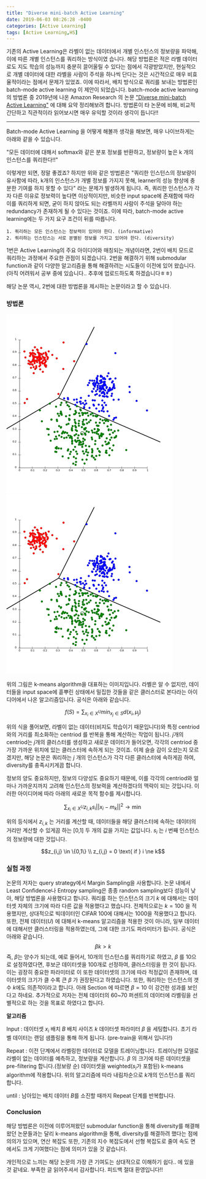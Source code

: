 ```yaml
---
title: "Diverse mini-batch Active Learning"
date: 2019-06-03 08:26:28 -0400
categories: [Active Learning]
tags: [Active Learning,HS]
---
```


기존의 Active Learning은 라벨이 없는 데이터에서 개별 인스턴스의 정보량을 파악해, 이에 따른 개별 인스턴스를 쿼리하는 방식이였
습니다. 해당 방법론은 적은 라벨 데이터로도 지도 학습의 성능까지 충분히 끌어올릴 수 있다는 점에서 각광받았지만, 현실적으로 개별 데이터에 대한 라벨을 사람이 주석을 하나씩 단다는 것은 시간적으로 매우 비효율적이라는 점에서 문제가 있었죠. 이에 따라서, 배치 방식으로 쿼리를 보내는 방법론인 batch-mode active learning 이 제안이 되었습니다. batch-mode active learning 의 방법론 중 2019년에 나온 Amazon Research 의 논문 ["Diverse mini-batch Active Learning"](https://arxiv.org/pdf/1901.05954.pdf) 에 대해 요약 정리해보려 합니다. 방법론이 타 논문에 비해, 비교적 간단하고 직관적이라 읽어보시면 매우 유익할 것이라 생각이 듭니다!!

__________________________________

Batch-mode Active Learning 을 어떻게 해볼까 생각을 해보면, 매우 나이브하게는 아래와 같을 수 있습니다.

"모든 데이터에 대해서 softmax와 같은 분포 정보를 반환하고, 정보량이 높은 k 개의 인스턴스를 쿼리한다!!"

이렇게만 되면, 정말 좋겠죠? 하지만 위와 같은 방법론은 "쿼리한 인스턴스의 정보량이 유사함에 따라, k개의 인스턴스가 개별 정보를 가지지 못해, learner의 성능 향상에 충분한 기여를 하지 못할 수 있다" 라는 문제가 발생하게 됩니다. 즉, 쿼리한 인스턴스가 각자 다른 이유로 정보력이 높다면 이상적이지만, 비슷한 input space에 존재함에 따라 이를 쿼리하게 되면, 굳이 하지 않아도 되는 라벨까지 사람이 주석을 달아야 하는 redundancy가 존재하게 될 수 있다는 것이죠. 이에 따라, batch-mode active learning에는 두 가지 요구 조건이 뒤를 따릅니다.

```
1. 쿼리하는 모든 인스턴스는 정보력이 있어야 한다. (informative)
2. 쿼리하는 인스턴스는 서로 분별된 정보를 가지고 있어야 한다. (diversity)
```

1번은 Active Learning의 주요 아이디어와 매칭되는 개념이라면, 2번이 배치 모드로 쿼리하는 과정에서 주요한 관점이 되겠습니다. 2번을 해결하기 위해 submodular function과 같이 다양한 알고리즘을 통해 해결하려는 시도들이 이전에 있어 왔습니다. (아직 어려워서 공부 중에 있습니다.. 추후에 업로드하도록 하겠습니다ㅎㅎ)

해당 논문 역시, 2번에 대한 방법론을 제시하는 논문이라고 할 수 있습니다.

### 방법론

![](assets/markdown-img-paste-20190604121732401.png)
<img src = '/images/post_img/markdown-img-paste-20190604121732401.png'>

위의 그림은 k-means algorithm을 대표하는 이미지입니다. 라벨은 알 수 없지만, 데이터들을 input space에 흩뿌린 상태에서 밀집한 것들을 같은 클러스터로 본다라는 아이디어에서 나온 알고리즘입니다. 공식은 아래와 같습니다.

$$f(S) = \sum_{x_{i} \in X^{U}} min_{x_{j}\in S} d(x_{i},\mu_{j})$$

위의 식을 풀어보면, 라벨이 없는 데이터(비지도 학습이기 때문입니다)와 특정 centriod 와의 거리를 최소화하는 centriod 를 반복을 통해 계산하는 작업이 됩니다. $j$개의 centriod는 $j$개의 클러스터를 생성하고 새로운 데이터가 들어오면, 각각의 centriod 중 가장 가까운 위치에 있는 클러스터에 속하게 되는 것이죠. 이제 슬슬 감이 오셨는지 모르겠지만, 해당 논문은 쿼리하는 $j$ 개의 인스턴스가 각각 다른 클러스터에 속하게끔 하여, diversity를 충족시키게끔 합니다.

정보의 양도 중요하지만, 정보의 다양성도 중요하기 때문에, 이를 각각의 centriod와 얼마나 가까운지까지 고려해 인스턴스의 정보력을 계산하겠다의 맥락이 되는 것입니다. 이러한 아이디어에 따라 아래의 새로운 목적 함수를 제시합니다.

$$\sum_{x_{i} \in X^{U}} z_{i,k} s_{i} ||x_{i} - m_{k}||^{2} \rightarrow \min$$

위의 등식에서 $z_{i,k}$ 는 거리를 계산할 때, 데이터들을 해당 클러스터에 속하는 데이터의 거리만 계산할 수 있게끔 하는 [0,1] 두 개의 값을 가지는 값입니다. $s_{i}$ 는 $i$ 번째 인스턴스의 정보량에 대한 것입니다.

$$z_{i,j} \in \{0,1\} \\ z_{i,j} = 0 \text{ if } i \ne k$$

### 실험 과정

논문의 저자는 query strategy에서 Margin Sampling을 사용합니다. 논문 내에서 Least Confidence나 Entropy sampling은 종종 random sampling보다 성능이 낮아, 해당 방법론을 사용했다고 합니다. 쿼리를 하는 인스턴스의 크기 $k$ 에 대해서는 데이터셋 자체의 크기에 따라 다른 값을 적용했다고 했습니다. 전체적으로는 $k=100$ 을 적용했지만, 상대적으로 빅데이터인 CIFAR 100에 대해서는 1000을 적용했다고 합니다. 또한, 전체 데이터($U$) 에 대해서 k-means 알고리즘을 적용한 것이 아니라, 일부 데이터에 대해서만 클러스터링을 적용하였는데, 그에 대한 크기도 파라미터가 됩니다. 공식은 아래와 같습니다.
$$\beta k > k$$
즉, $\beta$는 양수가 되는데, 예로 들어서, 10개의 인스턴스를 쿼리하기로 하였고, $\beta$ 를 10으로 설정하였다면, 후보군 데이터셋을 100개로 선정하여, 클러스터링을 한 것이 됩니다. 이는 굉장히 중요한 파라미터로 이 또한 데이터셋의 크기에 따라 적정값이 존재하며, 데이터셋의 크기가 클 수록 큰 $\beta$ 가 권장된다고 하였습니다. 또한, 쿼리하는 인스턴스의 갯수 $k$에도 의존적이라고 합니다. 아래 Section 에 따르면 $\beta = 10$ 이 강건한 성과를 보인다고 하네요. 추가적으로 저자는 전체 데이터의 60~70 퍼센트의 데이터에 라벨링을 선별적으로 하는 것을 목표로 하였다고 합니다.


**알고리즘**

Input :
데이터셋 $x_{i}$ 배치 $B$ 배치 사이즈 $k$ 데이터셋 파라미터 $\beta$  을 세팅합니다.
초기 라벨 데이터는 랜덤 샘플링을 통해 하게 됩니다. (pre-train을 위해서 입니다!)

Repeat :
이전 단계에서 라벨링한 데이터로 모델을 트레이닝합니다.
트레이닝한 모델로 라벨이 없는 데이터를 예측하고, 정보량을 계산합니다.
$\beta$ 의 크기에 따른 데이터셋을 pre-filtering 합니다.(정보량 순)
데이터셋을 weighted($s_{i}$가 포함된) k-means algorithm에 적용합니다.
위의 알고리즘에 따라 내림차순으로 $k$개의 인스턴스를 쿼리합니다.

until :
남아있는 배치 데이터 $B$를 소진할 때까지 Repeat 단계를 반복합니다.

### Conclusion

해당 방법론은 이전에 이루어져왔던 submodular function을 통해 diversity를 해결해왔던 논문들과는 달리 k-means algorithm을 통해, diversity를 해결하려 했다는 점에 의의가 있으며, 연산 복잡도 또한, 기존의 지수 복잡도에서 선형 복잡도로 줄여 속도 면에서도 크게 기여했다는 점에 의미가 있을 것 같습니다.

개인적으로 느끼는 해당 논문의 가장 큰 기여도는 상대적으로 이해하기 쉽다.. 에 있을 것 같네요. 부족한 글 읽어주셔서 감사합니다. 피드백 절대 환영입니다!!

